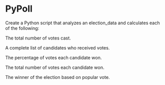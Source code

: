 # PyPoll

Create a Python script that analyzes an election_data and calculates each of the following:

The total number of votes cast.

A complete list of candidates who received votes.

The percentage of votes each candidate won.

The total number of votes each candidate won.

The winner of the election based on popular vote.